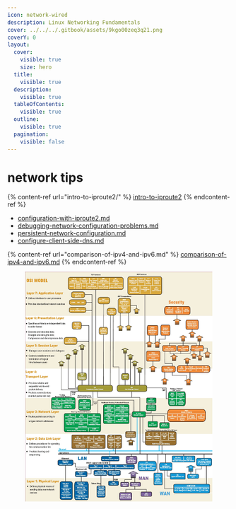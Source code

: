 ```yaml
---
icon: network-wired
description: Linux Networking Fundamentals
cover: ../../../.gitbook/assets/9kgo00zeq3q21.png
coverY: 0
layout:
  cover:
    visible: true
    size: hero
  title:
    visible: true
  description:
    visible: true
  tableOfContents:
    visible: true
  outline:
    visible: true
  pagination:
    visible: false
---
```


# network tips

{% content-ref url="intro-to-iproute2/" %}
[intro-to-iproute2](intro-to-iproute2/)
{% endcontent-ref %}

* [configuration-with-iproute2.md](intro-to-iproute2/configuration-with-iproute2.md "mention")
* [debugging-network-configuration-problems.md](intro-to-iproute2/debugging-network-configuration-problems.md "mention")
* [persistent-network-configuration.md](intro-to-iproute2/persistent-network-configuration.md "mention")
* [configure-client-side-dns.md](intro-to-iproute2/configure-client-side-dns.md "mention")

{% content-ref url="comparison-of-ipv4-and-ipv6.md" %}
[comparison-of-ipv4-and-ipv6.md](comparison-of-ipv4-and-ipv6.md)
{% endcontent-ref %}

<figure><img src="../../../.gitbook/assets/Tqa2Dbx.jpeg" alt=""><figcaption></figcaption></figure>

